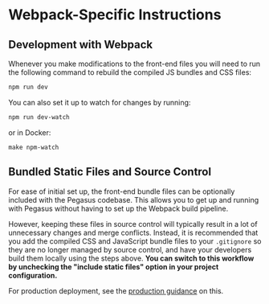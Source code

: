 Webpack-Specific Instructions
=============================

## Development with Webpack

Whenever you make modifications to the front-end files you will need to run
the following command to rebuild the compiled JS bundles and CSS files:

```bash
npm run dev
```

You can also set it up to watch for changes by running:

```bash
npm run dev-watch
```

or in Docker:

```
make npm-watch
```

## Bundled Static Files and Source Control

For ease of initial set up, the front-end bundle files can be optionally included with the Pegasus codebase.
This allows you to get up and running with Pegasus without having to set up the Webpack build pipeline.

However, keeping these files in source control will typically result in a lot of unnecessary changes and merge conflicts.
Instead, it is recommended that you add the compiled CSS and JavaScript bundle files to your `.gitignore`
so they are no longer managed by source control, and have your developers build them locally using the steps above.
**You can switch to this workflow by unchecking the "include static files" option in your project configuration.**

For production deployment, see the [production guidance](deployment/production-checklist.md#optimize-your-front-end) on this.
